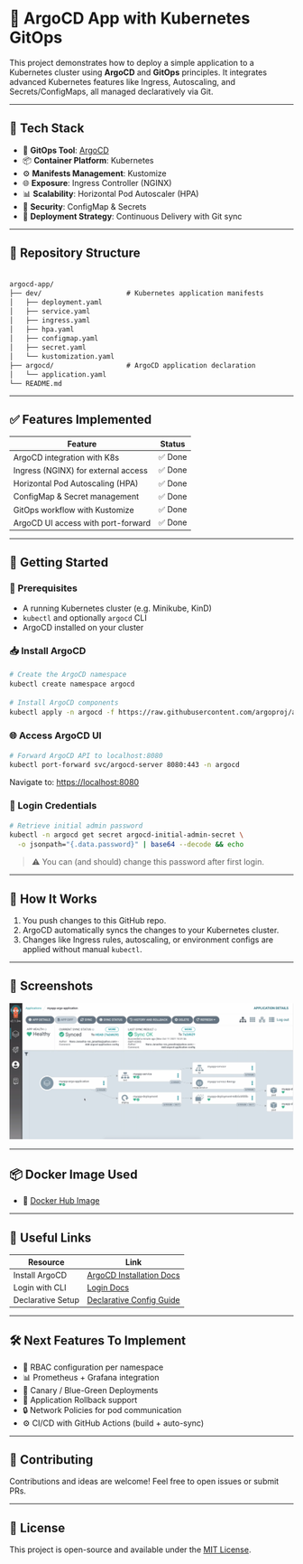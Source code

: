 # 🚀 ArgoCD App with Kubernetes GitOps

This project demonstrates how to deploy a simple application to a Kubernetes cluster using **ArgoCD** and **GitOps** principles. It integrates advanced Kubernetes features like Ingress, Autoscaling, and Secrets/ConfigMaps, all managed declaratively via Git.

---

## 🧰 Tech Stack

- 🧠 **GitOps Tool**: [ArgoCD](https://argo-cd.readthedocs.io/en/stable/)
- 📦 **Container Platform**: Kubernetes
- ⚙️ **Manifests Management**: Kustomize
- 🌐 **Exposure**: Ingress Controller (NGINX)
- 📊 **Scalability**: Horizontal Pod Autoscaler (HPA)
- 🔐 **Security**: ConfigMap & Secrets
- 🧪 **Deployment Strategy**: Continuous Delivery with Git sync

---

## 📂 Repository Structure

```

argocd-app/
├── dev/                     # Kubernetes application manifests
│   ├── deployment.yaml
│   ├── service.yaml
│   ├── ingress.yaml
│   ├── hpa.yaml
│   ├── configmap.yaml
│   ├── secret.yaml
│   └── kustomization.yaml
├── argocd/                  # ArgoCD application declaration
│   └── application.yaml
└── README.md

````

---

## ✅ Features Implemented

| Feature                            | Status  |
|------------------------------------|---------|
| ArgoCD integration with K8s        | ✅ Done |
| Ingress (NGINX) for external access| ✅ Done |
| Horizontal Pod Autoscaling (HPA)   | ✅ Done |
| ConfigMap & Secret management      | ✅ Done |
| GitOps workflow with Kustomize     | ✅ Done |
| ArgoCD UI access with port-forward | ✅ Done |

---

## 🧪 Getting Started

### 🔧 Prerequisites

- A running Kubernetes cluster (e.g. Minikube, KinD)
- `kubectl` and optionally `argocd` CLI
- ArgoCD installed on your cluster

### 📥 Install ArgoCD

```bash
# Create the ArgoCD namespace
kubectl create namespace argocd

# Install ArgoCD components
kubectl apply -n argocd -f https://raw.githubusercontent.com/argoproj/argo-cd/stable/manifests/install.yaml
````

### 🌐 Access ArgoCD UI

```bash
# Forward ArgoCD API to localhost:8080
kubectl port-forward svc/argocd-server 8080:443 -n argocd
```

Navigate to: [https://localhost:8080](https://localhost:8080)

### 🔑 Login Credentials

```bash
# Retrieve initial admin password
kubectl -n argocd get secret argocd-initial-admin-secret \
  -o jsonpath="{.data.password}" | base64 --decode && echo
```

> ⚠️ You can (and should) change this password after first login.

---

## 🔁 How It Works

1. You push changes to this GitHub repo.
2. ArgoCD automatically syncs the changes to your Kubernetes cluster.
3. Changes like Ingress rules, autoscaling, or environment configs are applied without manual `kubectl`.

---

## 📸 Screenshots

![ArgoCD Dashboard](./argocd-screen.png)

---

## 📦 Docker Image Used

* 🐳 [Docker Hub Image](https://hub.docker.com/repository/docker/nanajanashia/argocd-app)

---

## 🔗 Useful Links

| Resource          | Link                                                                                                    |
| ----------------- | ------------------------------------------------------------------------------------------------------- |
| Install ArgoCD    | [ArgoCD Installation Docs](https://argo-cd.readthedocs.io/en/stable/getting_started/#1-install-argo-cd) |
| Login with CLI    | [Login Docs](https://argo-cd.readthedocs.io/en/stable/getting_started/#4-login-using-the-cli)           |
| Declarative Setup | [Declarative Config Guide](https://argo-cd.readthedocs.io/en/stable/operator-manual/declarative-setup/) |

---

## 🛠️ Next Features To Implement

* 🔐 RBAC configuration per namespace
* 📊 Prometheus + Grafana integration
* 🚀 Canary / Blue-Green Deployments
* 🔁 Application Rollback support
* 🔒 Network Policies for pod communication
* ⚙️ CI/CD with GitHub Actions (build + auto-sync)

---

## 🤝 Contributing

Contributions and ideas are welcome! Feel free to open issues or submit PRs.

---

## 📄 License

This project is open-source and available under the [MIT License](LICENSE).
